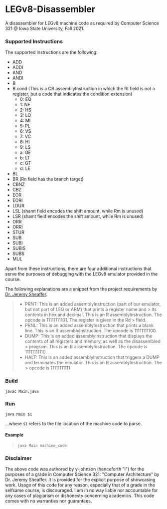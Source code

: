 # LEGv8-Disassembler

A disassembler for LEGv8 machine code as required by Computer Science 321 @ Iowa State University, Fall 2021.

### Supported Instructions

The supported instructions are the following:

* ADD
* ADDI
* AND
* ANDI
* B
* B.cond (This is a CB assemblyInstruction in which the Rt field is not a register, but a code that indicates the condition
  extension)
	* 0: EQ
	* 1: NE
	* 2: HS
	* 3: LO
	* 4: MI
	* 5: PL
	* 6: VS
	* 7: VC
	* 8: HI
	* 9: LS
	* a: GE
	* b: LT
	* c: GT
	* d: LE
* BL
* BR (Rn field has the branch target)
* CBNZ
* CBZ
* EOR
* EORI
* LDUR
* LSL (shamt field encodes the shift amount, while Rm is unused)
* LSR (shamt field encodes the shift amount, while Rm is unused)
* ORR
* ORRI
* STUR
* SUB
* SUBI
* SUBIS
* SUBS
* MUL

Apart from these instructions, there are four additional instructions that serve the purposes of debugging with the
LEGv8 emulator provided in the course.

The following explanations are a snippet from the project requirements
by [Dr. Jeremy Sheaffer](https://www.cs.iastate.edu/sheaffer).

> * PRNT: This is an added assemblyInstruction (part of our emulator, but not part of LEG or ARM) that prints a register name and
	> its contents in hex and decimal. This is an R assemblyInstruction. The opcode is 11111111101. The register is given in the Rd
	> field.
> * PRNL: This is an added assemblyInstruction that prints a blank line. This is an R assemblyInstruction. The opcode is 11111111100.
> * DUMP: This is an added assemblyInstruction that displays the contents of all registers and memory, as well as the disassembled
	> program. This is an R assemblyInstruction. The opcode is 11111111110.
> * HALT: This is an added assemblyInstruction that triggers a DUMP and terminates the emulator. This is an R assemblyInstruction. The
	> opcode is 11111111111

### Build
```shell
javac Main.java
```

### Run
```shell
java Main $1
```
...where `$1` refers to the file location of the machine code to parse. 
#### Example
> ```shell
> java Main machine_code
> ```

### Disclaimer

The above code was authored by y-johnson (henceforth "I") for the purposes of a grade in Computer Science 321: "Computer
Architecture" by Dr. Jeremy Sheaffer. It is provided for the explicit purpose of showcasing work. Usage of this code for
any reason, especially that of a grade in the selfsame course, is discouraged. I am in no way liable nor accountable for
any cases of plagiarism or dishonesty concerning academics. This code comes with no warranties nor guarantees.
